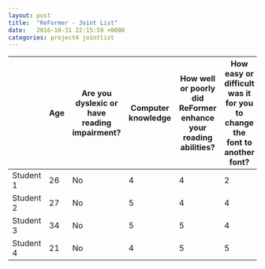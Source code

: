 ```yaml
---
layout: post
title:  "ReFormer - Joint List"
date:   2016-10-31 22:15:59 +0000
categories: project4 jointlist
---
```



|           | Age | Are you dyslexic or have reading impairment? | Computer knowledge | How well or poorly did ReFormer enhance your reading abilities? | How easy or difficult was it for you to change the font to another font? | How easy or difficult was it for you to change the font size to your preferred settings? | How easy or difficult was it for you to change the background to white? | How easy or difficult was it for you to highlight a block of text and generate a summary? | How likely or unlikely would you recommend others to use ReFormer? |
|-----------|-----|----------------------------------------------|--------------------|-----------------------------------------------------------------|--------------------------------------------------------------------------|------------------------------------------------------------------------------------------|-------------------------------------------------------------------------|-------------------------------------------------------------------------------------------|--------------------------------------------------------------------|
| Student 1 | 26  | No                                           | 4                  | 4                                                               | 2                                                                        | 5                                                                                        | 5                                                                       | 5                                                                                         | 5                                                                  |
| Student 2 | 27  | No                                           | 5                  | 4                                                               | 4                                                                        | 5                                                                                        | 5                                                                       | 5                                                                                         | 4                                                                  |
| Student 3 |  34   |  No                                            |  5                  |    5                                                             |    4                                                                      |    5                                                                                      |    5                                                                     |       5                                                                                    |                                                                    |
| Student 4 |   21  |      No                                        |     4               |                                                     5          |                         5                                                 |        5                                                                         |                               5                                          |                         5                                                                  |                                                                    |




